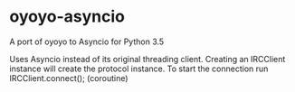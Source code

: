 # oyoyo-asyncio
A port of oyoyo to Asyncio for Python 3.5

Uses Asyncio instead of its original threading client. Creating an IRCClient instance will create the protocol instance.
To start the connection run IRCClient.connect(); (coroutine)
